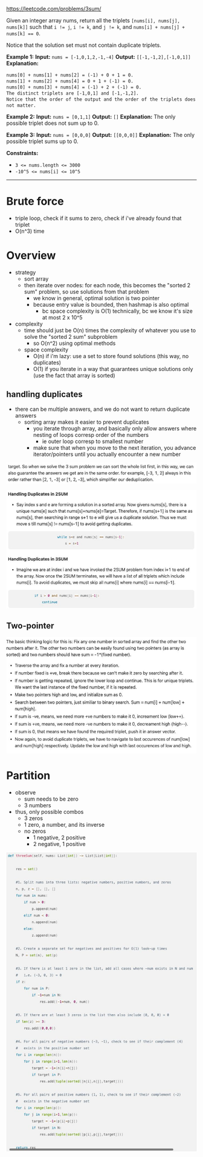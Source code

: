 https://leetcode.com/problems/3sum/

Given an integer array nums, return all the triplets `[nums[i], nums[j], nums[k]]` such that `i != j`, `i != k`, and `j != k`, and `nums[i] + nums[j] + nums[k] == 0`.

Notice that the solution set must not contain duplicate triplets.



**Example 1:**
**Input:** `nums = [-1,0,1,2,-1,-4]`
**Output:** `[[-1,-1,2],[-1,0,1]]`
**Explanation:** 
```
nums[0] + nums[1] + nums[2] = (-1) + 0 + 1 = 0.
nums[1] + nums[2] + nums[4] = 0 + 1 + (-1) = 0.
nums[0] + nums[3] + nums[4] = (-1) + 2 + (-1) = 0.
The distinct triplets are [-1,0,1] and [-1,-1,2].
Notice that the order of the output and the order of the triplets does not matter.
```

**Example 2:**
**Input:** `nums = [0,1,1]`
**Output:** `[]`
**Explanation:** The only possible triplet does not sum up to 0.

**Example 3:**
**Input:** `nums = [0,0,0]`
**Output:** `[[0,0,0]]`
**Explanation:** The only possible triplet sums up to 0.

**Constraints:**
- `3 <= nums.length <= 3000`
- `-10^5 <= nums[i] <= 10^5`

---



# Brute force
- triple loop, check if it sums to zero, check if i've already found that triplet
- O(n^3) time




# Overview
- strategy
	- sort array
	- then iterate over nodes: for each node, this becomes the "sorted 2 sum" problem, so use solutions from that problem
		- we know in general, optimal solution is two pointer
		- because entry value is bounded, then hashmap is also optimal
			- bc space complexity is O(1) technically, bc we know it's size at most 2 x 10^5
- complexity
	- time should just be O(n) times the complexity of whatever you use to solve the "sorted 2 sum" subproblem
		- so O(n^2) using optimal methods
	- space complexity
		- O(n) if i'm lazy: use a set to store found solutions (this way, no duplicates)
		- O(1) if you iterate in a way that guarantees unique solutions only (use the fact that array is sorted)

## handling duplicates

- there can be multiple answers, and we do not want to return duplicate answers
	- sorting array makes it easier to prevent duplicates
		- you iterate through array, and basically only allow answers where nesting of loops corresp order of the numbers
			- ie outer loop corresp to smallest number
		- make sure that when you move to the next iteration, you advance iterator/pointers until you actually encounter a new number

![](../../!assets/attachments/Pasted%20image%2020240226000946.png)

![](../../!assets/attachments/Pasted%20image%2020240226001953.png)





## Two-pointer

![](../../!assets/attachments/Pasted%20image%2020240225233600.png)






# Partition
- observe
	- sum needs to be zero
	- 3 numbers
- thus, only possible combos
	- 3 zeros
	- 1 zero, a number, and its inverse
	- no zeros
		- 1 negative, 2 positive
		- 2 negative, 1 positive


![](../../!assets/attachments/Pasted%20image%2020240226000724.png)